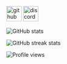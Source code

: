 [<img src='https://cdn.jsdelivr.net/npm/simple-icons@3.0.1/icons/github.svg' alt='github' height='40'>](https://github.com/ZooMMaX)  [<img src='https://cdn.jsdelivr.net/npm/simple-icons@3.0.1/icons/discord.svg' alt='discord' height='40'>](https://discordapp.com/users/519227990337519646/)  

![GitHub stats](https://github-readme-stats.vercel.app/api?username=ZooMMaX&show_icons=true)  

![GitHub streak stats](https://github-readme-streak-stats.herokuapp.com/?user=ZooMMaX)  

![Profile views](https://gpvc.arturio.dev/ZooMMaX)  

